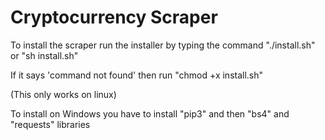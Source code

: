 # Cryptocurrency Scraper
To install the scraper run the installer by typing the command "./install.sh" or "sh install.sh"

If it says 'command not found' then run "chmod +x install.sh"

(This only works on linux)

To install on Windows you have to install "pip3" and then "bs4" and "requests" libraries

